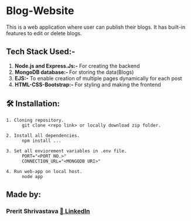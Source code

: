 # Blog-Website
This is a web application where user can publish their blogs. It has built-in features to edit or delete blogs.

## Tech Stack Used:-
1. <b>Node.js and Express.Js:-</b> For creating the backend
2. <b>MongoDB database:- </b> For storing the data(Blogs)
3. <b>EJS:-</b> To enable creation of multiple pages dynamically for each post
4. <b>HTML-CSS-Bootstrap:-</b> For styling and making the frontend

## :hammer_and_wrench: Installation:
    1. Cloning repository.
          git clone <repo link> or locally download zip folder.
          
    2. Install all dependencies.
          npm install ...
          
    3. Set all enviorement variables in .env file.
          PORT="<PORT NO.>"
          CONNECTION_URL="<MONGODB URI>"
       
    4. Run web-app on local host.
          node app
          
## Made by:
### Prerit Shrivastava [📝 LinkedIn](https://www.linkedin.com/in/prerit-shrivastava-1b4a52201/)
